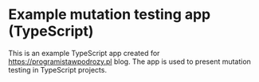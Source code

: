 # Example mutation testing app (TypeScript)

This is an example TypeScript app created for https://programistawpodrozy.pl blog.
The app is used to present mutation testing in TypeScript projects.